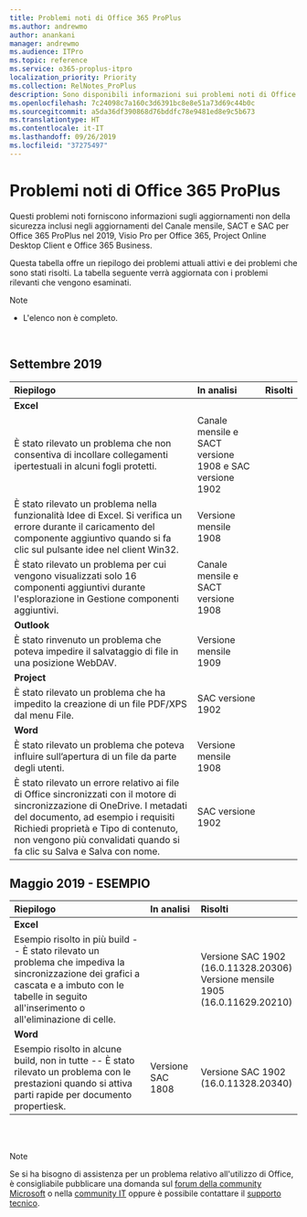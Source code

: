```yaml
---
title: Problemi noti di Office 365 ProPlus
ms.author: andrewmo
author: anankani
manager: andrewmo
ms.audience: ITPro
ms.topic: reference
ms.service: o365-proplus-itpro
localization_priority: Priority
ms.collection: RelNotes_ProPlus
description: Sono disponibili informazioni sui problemi noti di Office 365 ProPlus
ms.openlocfilehash: 7c24098c7a160c3d6391bc8e8e51a73d69c44b0c
ms.sourcegitcommit: a5da36df390868d76bddfc78e9481ed8e9c5b673
ms.translationtype: HT
ms.contentlocale: it-IT
ms.lasthandoff: 09/26/2019
ms.locfileid: "37275497"
---
```

# <a name="office-365-proplus-known-issues"></a>Problemi noti di Office 365 ProPlus

Questi problemi noti forniscono informazioni sugli aggiornamenti non della sicurezza inclusi negli aggiornamenti del Canale mensile, SACT e SAC per Office 365 ProPlus nel 2019, Visio Pro per Office 365, Project Online Desktop Client e Office 365 Business.

Questa tabella offre un riepilogo dei problemi attuali attivi e dei problemi che sono stati risolti.  La tabella seguente verrà aggiornata con i problemi rilevanti che vengono esaminati.

 > [!NOTE]
 >- L'elenco non è completo.

<br>

## <a name="september-2019"></a>Settembre 2019

|Riepilogo|In analisi|Risolti|
|:-------------------------------------------------------------------------------------|:-----|:-----|
|**Excel**
È stato rilevato un problema che non consentiva di incollare collegamenti ipertestuali in alcuni fogli protetti.|Canale mensile e SACT versione 1908 e SAC versione 1902||
È stato rilevato un problema nella funzionalità Idee di Excel. Si verifica un errore durante il caricamento del componente aggiuntivo quando si fa clic sul pulsante idee nel client Win32.|Versione mensile 1908||
È stato rilevato un problema per cui vengono visualizzati solo 16 componenti aggiuntivi durante l'esplorazione in Gestione componenti aggiuntivi.|Canale mensile e SACT versione 1908||
|**Outlook**
È stato rinvenuto un problema che poteva impedire il salvataggio di file in una posizione WebDAV.|Versione mensile 1909||
|**Project**
È stato rilevato un problema che ha impedito la creazione di un file PDF/XPS dal menu File. |SAC versione 1902||
|**Word**
È stato rilevato un problema che poteva influire sull’apertura di un file da parte degli utenti.|Versione mensile 1908||
È stato rilevato un errore relativo ai file di Office sincronizzati con il motore di sincronizzazione di OneDrive. I metadati del documento, ad esempio i requisiti Richiedi proprietà e Tipo di contenuto, non vengono più convalidati quando si fa clic su Salva e Salva con nome.|SAC versione 1902||

## <a name="may-2019---sample"></a>Maggio 2019 - ESEMPIO

|Riepilogo|In analisi|Risolti|
|:-------------------------------------------------------------------------------------|:-----|:-----|
|**Excel**
Esempio risolto in più build -- È stato rilevato un problema che impediva la sincronizzazione dei grafici a cascata e a imbuto con le tabelle in seguito all'inserimento o all'eliminazione di celle.||Versione SAC 1902 <br> (16.0.11328.20306) <br> Versione mensile 1905 <br> (16.0.11629.20210)|
|**Word**
Esempio risolto in alcune build, non in tutte -- È stato rilevato un problema con le prestazioni quando si attiva parti rapide per documento propertiesk.|Versione SAC 1808|Versione SAC 1902 <br> (16.0.11328.20340)|

<br>
<br>

> [!NOTE]
> Se si ha bisogno di assistenza per un problema relativo all'utilizzo di Office, è consigliabile pubblicare una domanda sul [forum della community Microsoft](https://answers.microsoft.com/) o nella [community IT](https://techcommunity.microsoft.com/) oppure è possibile contattare il [supporto tecnico](https://support.microsoft.com/contactus).
